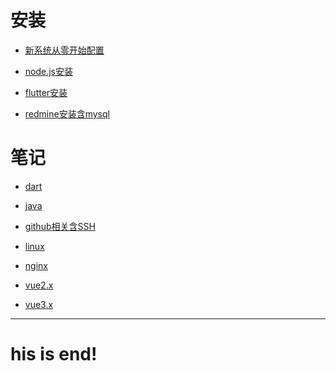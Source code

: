  
# 安装
- [新系统从零开始配置](zero.md)

- [node.js安装](nodejs.md)

- [flutter安装](flutter.md)

- [redmine安装含mysql](redmine-mysql.md)

# 笔记
- [dart](dart.md)

- [java](java.md)

- [github相关含SSH](github-ssh.md)

- [linux](linux.md)

- [nginx](nginx.md)

- [vue2.x](vue2.md)

- [vue3.x](vue3.md)

---
his is end!
===